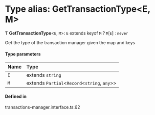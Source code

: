 # Type alias: GetTransactionType<E, M\>

Ƭ **GetTransactionType**<`E`, `M`\>: `E` extends keyof `M` ? `M`[`E`] : `never`

Get the type of the transaction manager given the map and keys

#### Type parameters

| Name | Type |
| :------ | :------ |
| `E` | extends `string` |
| `M` | extends `Partial`<`Record`<`string`, `any`\>\> |

#### Defined in

transactions-manager.interface.ts:62
